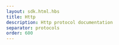 ```yaml
---
layout: sdk.html.hbs
title: Http
description: Http protocol documentation
separator: protocols
order: 600
---
```

